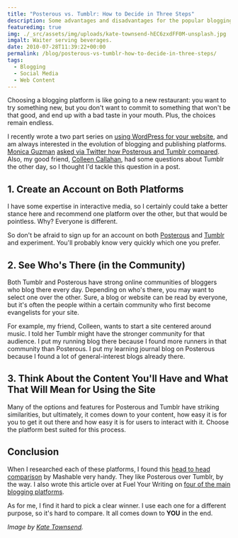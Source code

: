 ```yaml
---
title: "Posterous vs. Tumblr: How to Decide in Three Steps"
description: Some advantages and disadvantages for the popular blogging services.
featuredimg: true
img: ./_src/assets/img/uploads/kate-townsend-hEC6zxdFF0M-unsplash.jpg
imgalt: Waiter serving beverages.
date: 2010-07-28T11:39:22+00:00
permalink: /blog/posterous-vs-tumblr-how-to-decide-in-three-steps/
tags:
  - Blogging
  - Social Media
  - Web Content
---
```


Choosing a blogging platform is like going to a new restaurant: you want to try something new, but you don't want to commit to something that won't be that good, and end up with a bad taste in your mouth. Plus, the choices remain endless.

I recently wrote a two part series on [using WordPress for your website](/blog/to-use-wordpress-or-to-not-use-wordpress/), and am always interested in the evolution of blogging and publishing platforms. [Monica Guzman](http://www.moniguzman.com/) [asked via Twitter how Posterous and Tumblr compared](http://twitter.com/moniguzman/status/18936712759). Also, my good friend, [Colleen Callahan](http://www.collcallahan.com/), had some questions about Tumblr the other day, so I thought I'd tackle this question in a post.

## 1. Create an Account on Both Platforms

I have some expertise in interactive media, so I certainly could take a better stance here and recommend one platform over the other, but that would be pointless. Why? Everyone is different.

So don't be afraid to sign up for an account on both [Posterous](http://posterous.com/) and [Tumblr](http://tumblr.com/) and experiment. You'll probably know very quickly which one you prefer.

## 2. See Who's There (in the Community)

Both Tumblr and Posterous have strong online communities of bloggers who blog there every day. Depending on who's there, you may want to select one over the other. Sure, a blog or website can be read by everyone, but it's often the people within a certain community who first become evangelists for your site.

For example, my friend, Colleen, wants to start a site centered around music. I told her Tumblr might have the stronger community for that audience. I put my running blog there because I found more runners in that community than Posterous. I put my learning journal blog on Posterous because I found a lot of general-interest blogs already there.

## 3. Think About the Content You'll Have and What That Will Mean for Using the Site

Many of the options and features for Posterous and Tumblr have striking similarities, but ultimately, it comes down to your content, how easy it is for you to get it out there and how easy it is for users to interact with it. Choose the platform best suited for this process.

## Conclusion

When I researched each of these platforms, I found this [head to head comparison](http://mashable.com/2009/06/29/posterous-vs-tumblr/) by Mashable very handy. They like Posterous over Tumblr, by the way. I also wrote this article over at Fuel Your Writing on [four of the main blogging platforms](http://www.fuelyourwriting.com/the-pros-and-cons-of-four-major-blogging-platforms-for-writers/).

As for me, I find it hard to pick a clear winner. I use each one for a different purpose, so it's hard to compare. It all comes down to **YOU** in the end.

_Image by [Kate Townsend](https://unsplash.com/photos/hEC6zxdFF0M)._

